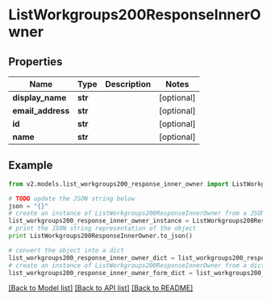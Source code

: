 # ListWorkgroups200ResponseInnerOwner


## Properties
Name | Type | Description | Notes
------------ | ------------- | ------------- | -------------
**display_name** | **str** |  | [optional] 
**email_address** | **str** |  | [optional] 
**id** | **str** |  | [optional] 
**name** | **str** |  | [optional] 

## Example

```python
from v2.models.list_workgroups200_response_inner_owner import ListWorkgroups200ResponseInnerOwner

# TODO update the JSON string below
json = "{}"
# create an instance of ListWorkgroups200ResponseInnerOwner from a JSON string
list_workgroups200_response_inner_owner_instance = ListWorkgroups200ResponseInnerOwner.from_json(json)
# print the JSON string representation of the object
print ListWorkgroups200ResponseInnerOwner.to_json()

# convert the object into a dict
list_workgroups200_response_inner_owner_dict = list_workgroups200_response_inner_owner_instance.to_dict()
# create an instance of ListWorkgroups200ResponseInnerOwner from a dict
list_workgroups200_response_inner_owner_form_dict = list_workgroups200_response_inner_owner.from_dict(list_workgroups200_response_inner_owner_dict)
```
[[Back to Model list]](../README.md#documentation-for-models) [[Back to API list]](../README.md#documentation-for-api-endpoints) [[Back to README]](../README.md)


